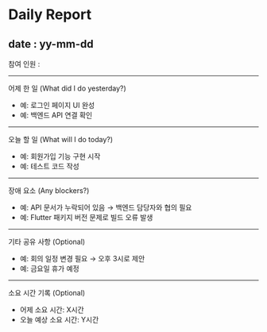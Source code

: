 # Daily Report

## date : yy-mm-dd

참여 인원 : 

---

어제 한 일 (What did I do yesterday?)

- 예: 로그인 페이지 UI 완성
- 예: 백엔드 API 연결 확인

---

오늘 할 일 (What will I do today?)
- 예: 회원가입 기능 구현 시작
- 예: 테스트 코드 작성

<hr>

장애 요소 (Any blockers?)
- 예: API 문서가 누락되어 있음 → 백엔드 담당자와 협의 필요
- 예: Flutter 패키지 버전 문제로 빌드 오류 발생

<hr>

기타 공유 사항 (Optional)
- 예: 회의 일정 변경 필요 → 오후 3시로 제안
- 예: 금요일 휴가 예정

<hr>

소요 시간 기록 (Optional)
- 어제 소요 시간: X시간
- 오늘 예상 소요 시간: Y시간
